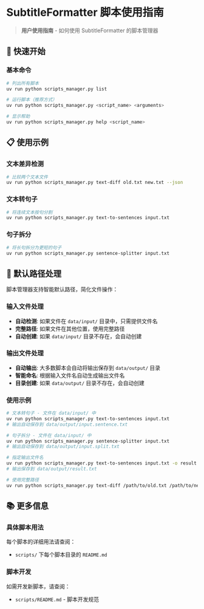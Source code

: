 # SubtitleFormatter 脚本使用指南

> **用户使用指南** - 如何使用 SubtitleFormatter 的脚本管理器

## 🚀 快速开始

### 基本命令
```bash
# 列出所有脚本
uv run python scripts_manager.py list

# 运行脚本（推荐方式）
uv run python scripts_manager.py <script_name> <arguments>

# 显示帮助
uv run python scripts_manager.py help <script_name>
```

## 📋 使用示例

### 文本差异检测
```bash
# 比较两个文本文件
uv run python scripts_manager.py text-diff old.txt new.txt --json
```

### 文本转句子
```bash
# 将连续文本按句分割
uv run python scripts_manager.py text-to-sentences input.txt
```

### 句子拆分
```bash
# 将长句拆分为更短的句子
uv run python scripts_manager.py sentence-splitter input.txt
```

## 📁 默认路径处理

脚本管理器支持智能默认路径，简化文件操作：

### 输入文件处理
- **自动检测**: 如果文件在 `data/input/` 目录中，只需提供文件名
- **完整路径**: 如果文件在其他位置，使用完整路径
- **自动创建**: 如果 `data/input/` 目录不存在，会自动创建

### 输出文件处理
- **自动输出**: 大多数脚本会自动将输出保存到 `data/output/` 目录
- **智能命名**: 根据输入文件名自动生成输出文件名
- **目录创建**: 如果 `data/output/` 目录不存在，会自动创建

### 使用示例
```bash
# 文本转句子 - 文件在 data/input/ 中
uv run python scripts_manager.py text-to-sentences input.txt
# 输出自动保存到 data/output/input.sentence.txt

# 句子拆分 - 文件在 data/input/ 中
uv run python scripts_manager.py sentence-splitter input.txt
# 输出自动保存到 data/output/input.split.txt

# 指定输出文件名
uv run python scripts_manager.py text-to-sentences input.txt -o result.txt
# 输出保存到 data/output/result.txt

# 使用完整路径
uv run python scripts_manager.py text-diff /path/to/old.txt /path/to/new.txt
```

## 📚 更多信息

### 具体脚本用法
每个脚本的详细用法请查阅：
- `scripts/` 下每个脚本目录的 `README.md`

### 脚本开发
如需开发新脚本，请查阅：
- `scripts/README.md` - 脚本开发规范